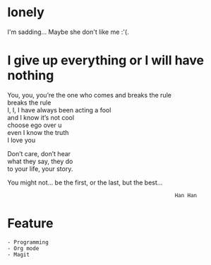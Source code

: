 # lonely 

I'm sadding... 
Maybe she don't like me :'(.

# I give up everything or I will have nothing

   You, you, you’re the one who comes and breaks the rule  
   breaks the rule  
   I, I, I have always been acting a fool  
   and I know it’s not cool  
   choose ego over u  
   even I know the truth  
   I love you  

   Don’t care, don’t hear  
   what they say, they do  
   to your life, your story.  

   You might not... be the first, or the last, but the best...  

                                                         Han Han  

# Feature

	- Programming 
	- Org mode 
	- Magit
   
